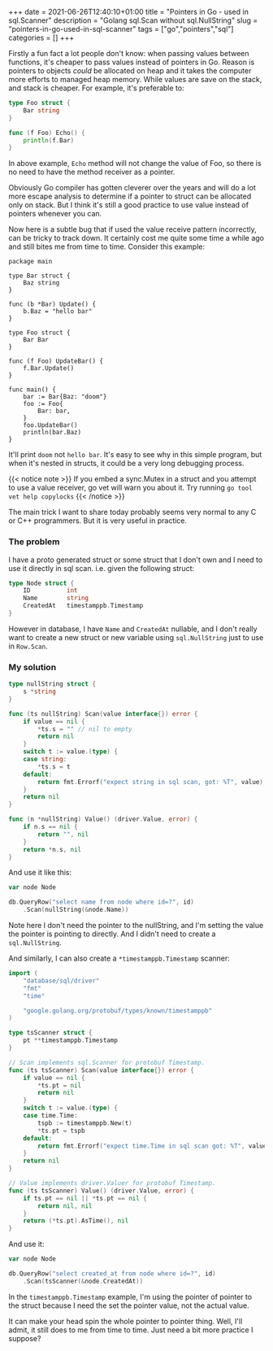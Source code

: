 +++
date = 2021-06-26T12:40:10+01:00
title = "Pointers in Go - used in sql.Scanner"
description = "Golang sql.Scan without sql.NullString"
slug = "pointers-in-go-used-in-sql-scanner"
tags = ["go","pointers","sql"]
categories = []
+++

Firstly a fun fact a lot people don't know: when passing values between
functions, it's cheaper to pass values instead of pointers in Go. Reason is
pointers to objects _could_ be allocated on heap and it takes the computer more
efforts to managed heap memory. While values are save on the stack, and stack
is cheaper. For example, it's preferable to:

```go
type Foo struct {
	Bar string
}

func (f Foo) Echo() {
	println(f.Bar)
}
```

In above example, `Echo` method will not change the value of Foo, so there is
no need to have the method receiver as a pointer.

Obviously Go compiler has gotten cleverer over the years and will do a lot more
escape analysis to determine if a pointer to struct can be allocated only on
stack. But I think it's still a good practice to use value instead of pointers
whenever you can.

Now here is a subtle bug that if used the value receive pattern incorrectly,
can be tricky to track down. It certainly cost me quite some time a while ago
and still bites me from time to time. Consider this example:

```
package main

type Bar struct {
	Baz string
}

func (b *Bar) Update() {
	b.Baz = "hello bar"
}

type Foo struct {
	Bar Bar
}

func (f Foo) UpdateBar() {
	f.Bar.Update()
}

func main() {
	bar := Bar{Baz: "doom"}
	foo := Foo{
		Bar: bar,
	}
	foo.UpdateBar()
	println(bar.Baz)
}
```

It'll print `doom` not `hello bar`. It's easy to see why in this simple
program, but when it's nested in structs, it could be a very long debugging
process.

{{< notice note >}}
If you embed a sync.Mutex in a struct and you attempt to use a value receiver,
go vet will warn you about it. Try running `go tool vet help copylocks`
{{< /notice >}}

The main trick I want to share today probably seems very normal to any C or C++
programmers. But it is very useful in practice.

### The problem

I have a proto generated struct or some struct that I don't own and I need to
use it directly in sql scan. i.e. given the following struct:

```go
type Node struct {
	ID 			int
	Name 		string
	CreatedAt 	timestamppb.Timestamp
}
```

However in database, I have `Name` and `CreatedAt` nullable, and I
don't really want to create a new struct or new variable using `sql.NullString`
just to use in `Row.Scan`.

### My solution

```go
type nullString struct {
	s *string
}

func (ts nullString) Scan(value interface{}) error {
	if value == nil {
		*ts.s = "" // nil to empty
		return nil
	}
	switch t := value.(type) {
	case string:
		*ts.s = t
	default:
		return fmt.Errorf("expect string in sql scan, got: %T", value)
	}
	return nil
}

func (n *nullString) Value() (driver.Value, error) {
	if n.s == nil {
		return "", nil
	}
	return *n.s, nil
}
```

And use it like this:

```go
var node Node

db.QueryRow("select name from node where id=?", id)
	.Scan(nullString(&node.Name))
```

Note here I don't need the pointer to the nullString, and I'm setting the value
the pointer is pointing to directly. And I didn't need to create a
`sql.NullString`.

And similarly, I can also create a `*timestamppb.Timestamp` scanner:

```go
import (
	"database/sql/driver"
	"fmt"
	"time"

	"google.golang.org/protobuf/types/known/timestamppb"
)

type tsScanner struct {
	pt **timestamppb.Timestamp
}

// Scan implements sql.Scanner for protobuf Timestamp.
func (ts tsScanner) Scan(value interface{}) error {
	if value == nil {
		*ts.pt = nil
		return nil
	}
	switch t := value.(type) {
	case time.Time:
		tspb := timestamppb.New(t)
		*ts.pt = tspb
	default:
		return fmt.Errorf("expect time.Time in sql scan got: %T", value)
	}
	return nil
}

// Value implements driver.Valuer for protobuf Timestamp.
func (ts tsScanner) Value() (driver.Value, error) {
	if ts.pt == nil || *ts.pt == nil {
		return nil, nil
	}
	return (*ts.pt).AsTime(), nil
}
```

And use it:

```go
var node Node

db.QueryRow("select created_at from node where id=?", id)
	.Scan(tsScanner(&node.CreatedAt))
```

In the `timestamppb.Timestamp` example, I'm using the pointer of pointer to the
struct because I need the set the pointer value, not the actual value.

It can make your head spin the whole pointer to pointer thing. Well, I'll
admit, it still does to me from time to time. Just need a bit more practice I
suppose?
